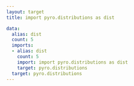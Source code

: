 ```yaml
---
layout: target
title: import pyro.distributions as dist

data:
  alias: dist
  count: 5
  imports:
  - alias: dist
    count: 5
    import: import pyro.distributions as dist
    target: pyro.distributions
  target: pyro.distributions
---
```

